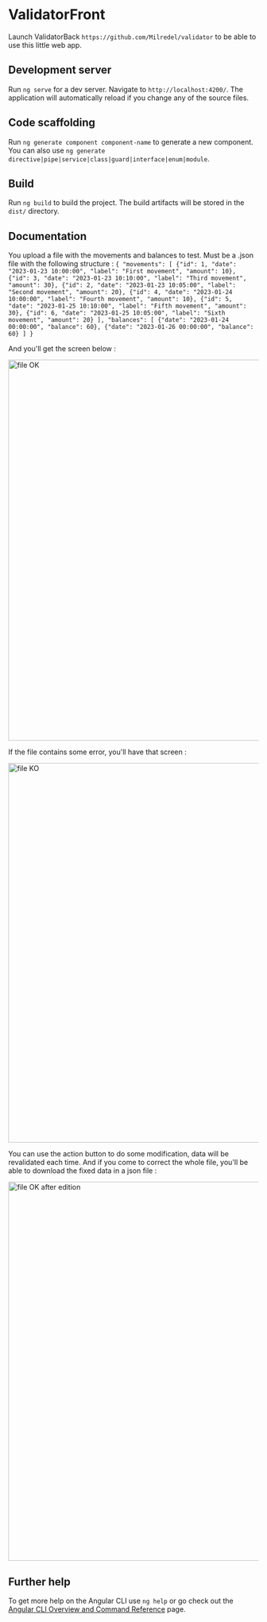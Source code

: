 # ValidatorFront

Launch ValidatorBack `https://github.com/Milredel/validator` to be able to use this little web app.

## Development server

Run `ng serve` for a dev server. Navigate to `http://localhost:4200/`. The application will automatically reload if you change any of the source files.

## Code scaffolding

Run `ng generate component component-name` to generate a new component. You can also use `ng generate directive|pipe|service|class|guard|interface|enum|module`.

## Build

Run `ng build` to build the project. The build artifacts will be stored in the `dist/` directory.

## Documentation

You upload a file with the movements and balances to test. Must be a .json file with the following structure :
``
{
    "movements": [
        {"id": 1, "date": "2023-01-23 10:00:00", "label": "First movement", "amount": 10},
        {"id": 3, "date": "2023-01-23 10:10:00", "label": "Third movement", "amount": 30},
        {"id": 2, "date": "2023-01-23 10:05:00", "label": "Second movement", "amount": 20},
        {"id": 4, "date": "2023-01-24 10:00:00", "label": "Fourth movement", "amount": 10},
        {"id": 5, "date": "2023-01-25 10:10:00", "label": "Fifth movement", "amount": 30},
        {"id": 6, "date": "2023-01-25 10:05:00", "label": "Sixth movement", "amount": 20}
    ],
    "balances": [
        {"date": "2023-01-24 00:00:00", "balance": 60},
        {"date": "2023-01-26 00:00:00", "balance": 60}
    ]
}
``

And you'll get the screen below :

<img width="767" alt="file OK" src="https://github.com/Milredel/validator-front/assets/2780114/2a488af9-a84a-447d-95f6-31b6fc8e7954">

If the file contains some error, you'll have that screen :

<img width="764" alt="file KO" src="https://github.com/Milredel/validator-front/assets/2780114/5b3215f8-0bd3-46c4-9959-7d194c87749e">

You can use the action button to do some modification, data will be revalidated each time. And if you come to correct the whole file, you'll be able to download the fixed data in a json file :

<img width="763" alt="file OK after edition" src="https://github.com/Milredel/validator-front/assets/2780114/ce1179b1-08f0-41d1-90be-c72d68efc045">

## Further help

To get more help on the Angular CLI use `ng help` or go check out the [Angular CLI Overview and Command Reference](https://angular.io/cli) page.
